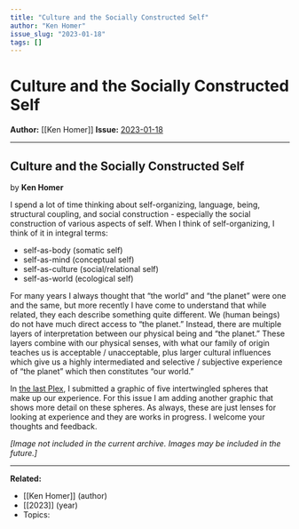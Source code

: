 ```yaml
---
title: "Culture and the Socially Constructed Self"
author: "Ken Homer"
issue_slug: "2023-01-18"
tags: []
---
```


# Culture and the Socially Constructed Self

**Author:** [[Ken Homer]]
**Issue:** [2023-01-18](https://plex.collectivesensecommons.org/2023-01-18/)

---

## Culture and the Socially Constructed Self
by **Ken Homer**

I spend a lot of time thinking about self-organizing, language, being, structural coupling, and social construction - especially the social construction of various aspects of self. When I think of self-organizing, I think of it in integral terms:

- self-as-body (somatic self)
- self-as-mind (conceptual self)
- self-as-culture (social/relational self)
- self-as-world (ecological self)

For many years I always thought that “the world” and “the planet” were one and the same, but more recently I have come to understand that while related, they each describe something quite different. We (human beings) do not have much direct access to “the planet.” Instead, there are multiple layers of interpretation between our physical being and “the planet.” These layers combine with our physical senses, with what our family of origin teaches us is acceptable / unacceptable, plus larger cultural influences which give us a highly intermediated and selective / subjective experience of “the planet” which then constitutes “our world.”

In [the last Plex](__GHOST_URL__/2023-01-04/), I submitted a graphic of five intertwingled spheres that make up our experience. For this issue I am adding another graphic that shows more detail on these spheres. As always, these are just lenses for looking at experience and they are works in progress. I welcome your thoughts and feedback.

*[Image not included in the current archive. Images may be included in the future.]*

---

**Related:**
- [[Ken Homer]] (author)
- [[2023]] (year)
- Topics: 

